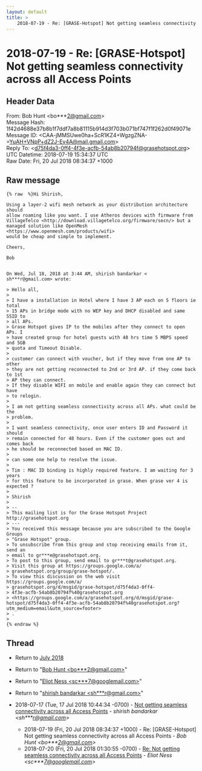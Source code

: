 ```yaml
---
layout: default
title: >
    2018-07-19 - Re: [GRASE-Hotspot] Not getting seamless connectivity across all Access Points
---
```


# 2018-07-19 - Re: [GRASE-Hotspot] Not getting seamless connectivity across all Access Points

## Header Data

From: Bob Hunt \<bo***2@gmail.com\><br>
Message Hash: 1f42d4688e37b8b1f7ddf7a8b81115b914d3f703b071bf747f1f262d0f49071e<br>
Message ID: \<CAA-jMMSUwe0ha+ScR1KZ4+WgzgZNA-=YuAH+VNpP+dZ2J-Ev4A@mail.gmail.com\><br>
Reply To: \<d75f4da3-0ff4-4f3e-acfb-54ab8b20794f@grasehotspot.org\><br>
UTC Datetime: 2018-07-19 15:34:37 UTC<br>
Raw Date: Fri, 20 Jul 2018 08:34:37 +1000<br>

## Raw message

```
{% raw  %}Hi Shirish,

Using a layer-2 wifi mesh network as your distribution architecture should
allow roaming like you want. I use Atheros devices with firmware from
VillageTelco <http://download.villagetelco.org/firmware/secn/> but a
managed solution like OpenMesh <https://www.openmesh.com/products/wifi>
would be cheap and simple to implement.

Cheers,

Bob


On Wed, Jul 18, 2018 at 3:44 AM, shirish bandarkar <
sh***r@gmail.com> wrote:

> Hello all,
>
> I have a installation in Hotel where I have 3 AP each on 5 floors ie total
> 15 APs in bridge mode with no WEP key and DHCP disabled and same SSID to
> all APs.
> Grase Hotspot gives IP to the mobiles after they connect to open APs. I
> have created group for hotel guests with 48 hrs time 5 MBPS speed and 5GB
> quota and Timeout Disable.
>
> customer can connect with voucher, but if they move from one AP to other
> they are not getting reconnected to 2nd or 3rd AP. if they come back to 1st
> AP they can connect.
> If they disable WIFI on mobile and enable again they can connect but have
> to relogin.
>
> I am not getting seamless connectivity across all APs. what could be the
> problem.
>
> I want seamless connectivity, once user enters ID and Password it should
> remain connected for 48 hours. Even if the customer goes out and comes back
> he should be reconnected based on MAC ID.
>
> can some one help to resolve the issue.
>
> Tim : MAC ID binding is highly required feature. I am waiting for 3 years
> for this feature to be incorporated in grase. When grase ver 4 is expected ?
>
> Shirish
>
> --
> This mailing list is for the Grase Hotspot Project http://grasehotspot.org
> ---
> You received this message because you are subscribed to the Google Groups
> "Grase Hotspot" group.
> To unsubscribe from this group and stop receiving emails from it, send an
> email to gr***e@grasehotspot.org.
> To post to this group, send email to gr***t@grasehotspot.org.
> Visit this group at https://groups.google.com/a/
> grasehotspot.org/group/grase-hotspot/.
> To view this discussion on the web visit https://groups.google.com/a/
> grasehotspot.org/d/msgid/grase-hotspot/d75f4da3-0ff4-
> 4f3e-acfb-54ab8b20794f%40grasehotspot.org
> <https://groups.google.com/a/grasehotspot.org/d/msgid/grase-hotspot/d75f4da3-0ff4-4f3e-acfb-54ab8b20794f%40grasehotspot.org?utm_medium=email&utm_source=footer>
> .
>
{% endraw %}
```

## Thread

+ Return to [July 2018](/archive/2018/07)

+ Return to "[Bob Hunt <bo***2<span>@</span>gmail.com>](/authors/bo___2_at_gmail_com)"
+ Return to "[Eliot Ness <sc***7<span>@</span>googlemail.com>](/authors/sc___7_at_googlemail_com)"
+ Return to "[shirish bandarkar <sh***r<span>@</span>gmail.com>](/authors/sh___r_at_gmail_com)"

+ 2018-07-17 (Tue, 17 Jul 2018 10:44:34 -0700) - [Not getting seamless connectivity across all Access Points](/archive/2018/07/7187a75ea403e27444d23844f94b69ccd62636fe2c5881dd4f7b6ecae310722c) - _shirish bandarkar \<sh***r@gmail.com\>_
  + 2018-07-19 (Fri, 20 Jul 2018 08:34:37 +1000) - Re: [GRASE-Hotspot] Not getting seamless connectivity across all Access Points - _Bob Hunt \<bo***2@gmail.com\>_
  + 2018-07-20 (Fri, 20 Jul 2018 01:30:55 -0700) - [Re: Not getting seamless connectivity across all Access Points](/archive/2018/07/bae690a93cdaea2becec2565bbe465eff0e7d06f8aced415d8bd6390bac63339) - _Eliot Ness \<sc***7@googlemail.com\>_

